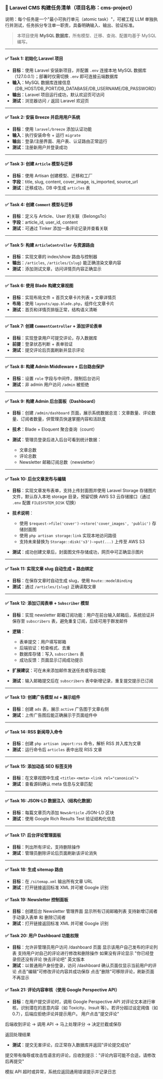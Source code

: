 ### 🧱 Laravel CMS 构建任务清单（项目名称：cms-project）

说明：每个任务是一个"最小可执行单元（atomic task）"，可被工程 LLM 单独执行并测试，任务拆分专注单一职责，具备明确输入、输出、验证标准。

> 本项目使用 **MySQL 数据库**，所有模型、迁移、查询、配置均基于 MySQL 编写。

---

#### ✅ Task 1: 初始化 Laravel 项目

* **目标**：使用 Laravel 安装新项目，并配置 `.env` 连接本地 MySQL 数据库（127.0.0.1）；部署时仅需切换 `.env` 即可连接云端数据库
* **输入**：MySQL 数据库连接信息（DB\_HOST/DB\_PORT/DB\_DATABASE/DB\_USERNAME/DB\_PASSWORD）
* **输出**：Laravel 项目运行成功，默认欢迎页可访问
* **测试**：浏览器访问 `/` 返回 Laravel 欢迎页

---

#### ✅ Task 2: 安装 Breeze 并启用用户系统

* **目标**：使用 `laravel/breeze` 添加认证功能
* **输入**：执行安装命令 + 运行 `migrate`
* **输出**：登录/注册界面、用户表、认证路由正常运行
* **测试**：注册新用户并登录成功

---

#### ✅ Task 3: 创建 `Article` 模型与迁移

* **目标**：使用 Artisan 创建模型、迁移和工厂
* **字段**：title, slug, content, cover\_image, is\_imported, source\_url
* **测试**：迁移成功，DB 中生成 `articles` 表

---

#### ✅ Task 4: 创建 `Comment` 模型与迁移

* **目标**：定义与 Article、User 的关联（BelongsTo）
* **字段**：article\_id, user\_id, content
* **测试**：可通过 Tinker 添加一条评论记录并查看关联

---

#### ✅ Task 5: 构建 `ArticleController` 与资源路由

* **目标**：实现文章的 index/show 路由与控制器
* **输出**：`/articles`, `/articles/{slug}` 能正确渲染文章内容
* **测试**：添加测试文章，访问详情页内容正确显示

---

#### ✅ Task 6: 使用 Blade 构建文章视图

* **目标**：实现布局文件 + 首页文章卡片列表 + 文章详情页
* **布局**：使用 `layouts/app.blade.php`，组件化文章卡片
* **测试**：首页和详情页排版正常，结构语义清晰

---

#### ✅ Task 7: 创建 `CommentController` + 添加评论表单

* **目标**：实现登录用户可提交评论，存入数据库
* **前提**：登录状态判断 + 表单验证
* **测试**：提交评论后页面刷新并显示评论

---

#### ✅ Task 8: 构建 Admin Middleware + 后台路由保护

* **目标**：设置 `role` 字段与中间件，限制后台访问
* **测试**：非 admin 用户访问 `/admin` 被拒绝

---

#### ✅ Task 9: 构建 Admin 后台面板（Dashboard）

* **目标**：创建 `/admin/dashboard` 页面，展示系统数据总览：文章数量、评论数量、订阅者数量，供管理员快速掌握内容和活跃度
* **技术**：Blade + Eloquent 聚合查询（count）
* **测试**：管理员登录后进入后台可看到统计数据：

  * 文章总数
  * 评论总数
  * Newsletter 邮箱订阅总数（newsletter）

---

#### ✅ Task 10: 后台文章发布与编辑

* **目标**：实现文章发布表单，支持上传封面图并使用 Laravel Storage 存储图片文件，默认存入本地 storage 目录，预留切换 AWS S3 云存储接口（通过 `.env` 配置 `FILESYSTEM_DISK` 切换）
* **技术说明**：

  * 使用 `$request->file('cover')->store('cover_images', 'public')` 存储封面图
  * 使用 `php artisan storage:link` 实现本地访问路径
  * 支持未来替换为 `Storage::disk('s3')->put(...)` 上传至 AWS S3
* **测试**：成功创建文章后，封面图文件存储成功，网页中可正确显示图片

---

#### ✅ Task 11: 实现文章 slug 自动生成 + 路由绑定

* **目标**：在保存文章时自动生成 slug，使用 `Route::modelBinding`
* **测试**：通过 `/articles/{slug}` 正确读取文章

---

#### ✅ Task 12: 添加订阅表单 + `Subscriber` 模型

* **目标**：实现 newsletter 邮箱订阅功能：用户在前台输入邮箱后，系统验证并保存至 `subscribers` 表，避免重复订阅，后续可用于群发邮件
* **逻辑**：

  * 表单提交：用户填写邮箱
  * 后端验证：检查格式、去重
  * 数据库存储：写入 `subscribers` 表
  * 成功反馈：页面显示订阅成功提示
* **扩展建议**：可在未来添加邮件发送任务或导出功能
* **测试**：输入邮箱提交后在 `subscribers` 表中新增记录，重复提交提示已订阅

---

#### ✅ Task 13: 创建广告模型 `Ad` + 展示组件

* **目标**：创建 `ads` 表，展示 `active` 广告图于文章右侧
* **测试**：上传广告图后能正确展示于页面组件中

---

#### ✅ Task 14: RSS 新闻导入命令

* **目标**：创建 `php artisan import:rss` 命令，解析 RSS 并入库为文章
* **测试**：运行命令后 `articles` 表中出现 RSS 文章

---

#### ✅ Task 15: 添加动态 SEO 标签支持

* **目标**：在文章视图中生成 `<title>` `<meta>` `<link rel="canonical">`
* **测试**：查看源码确认 meta 信息与文章匹配

---

#### ✅ Task 16: JSON-LD 数据注入（结构化数据）

* **目标**：每篇文章页内添加 `NewsArticle` JSON-LD 区块
* **测试**：使用 Google Rich Results Test 验证结构化信息

---

#### ✅ Task 17: 后台评论管理面板

* **目标**：列出所有评论，支持删除操作
* **测试**：管理员删除评论后页面刷新该评论消失

---

#### ✅ Task 18: 生成 sitemap 路由

* **目标**：在 `/sitemap.xml` 输出所有文章 URL
* **测试**：打开链接返回标准 XML 并可被 Google 识别




#### ✅  Task 19: Newsletter 控制面板

* **目标**：创建后台 Newsletter 管理界面 
            显示所有订阅邮箱列表
            支持新增订阅者手动录入表单 和 删除订阅者
* **测试**：打开链接返回标准 XML 并可被 Google 识别



#### ✅  Task 20: 用户 Dashboard 功能权限

* **目标**：允许非管理员用户访问 /dashboard 页面
            显示该用户自己发布的评论列表
           支持用户对自己的评论进行修改和删除操作
           如果没有评论显示 "你已经登录但还没有评论 快去评论吧" 英文版本
* **测试**：以普通用户身份登录，访问 /dashboard
  确认页面仅显示当前用户的评论
  点击"编辑"可修改评论内容并成功保存
  点击"删除"可移除评论，刷新页面不再显示


#### ✅  Task 21: 评论内容审核（使用 Google Perspective API）

* **目标**：在用户提交评论时，调用 Google Perspective API 对评论文本进行审核，识别潜在的恶意内容（如 Toxicity、Insult 等）。若评分超过设定阈值（如 0.7），后端应拒绝评论并提示用户。
用户点击"提交评论"

后端收到评论 → 调用 API → 马上处理评分 → 决定拦截或保存

返回处理结果
* **测试**：提交无害评论，应正常存入数据库并返回"评论提交成功"

提交带有侮辱或攻击性语言的评论，应收到提示："评论内容可能不合适，请修改后再提交"

模拟 API 超时或异常，系统应返回通用错误提示并记录日志



